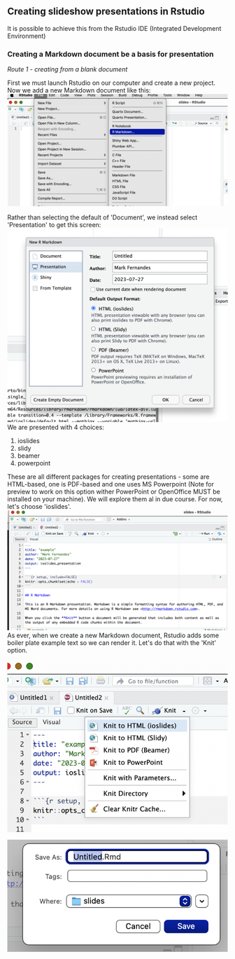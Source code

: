 ## Creating slideshow presentations in Rstudio
It is possible to achieve this from the Rstudio IDE (Integrated Development Environment)

### Creating a Markdown document be a basis for presentation

_Route 1 - creating from a blank document_   

First we must launch Rstudio on our computer and create a new project.   
Now we add a new Markdown document like this:
![alt text](figures/Fig_1.png)

Rather than selecting the default of 'Document', we instead select 'Presentation' to get this screen:   
![alt text](figures/Fig_2.png)
We are presented with 4 choices:
1. ioslides
2. slidy
3. beamer
4. powerpoint
   
These are all different packages for creating presentations - some are HTML-based, one is PDF-based and one uses MS Powerpoint (Note for preview to work on this option wither PowerPoint or OpenOffice MUST be installed on your machine). We will explore them al in due course.
For now, let's choose 'ioslides'.
![alt text](figures/Fig_3.png)
As ever, when we create a new Markdown document, Rstudio adds some boiler plate example text so we can render it. Let's do that with the 'Knit' option.   

![alt text](figures/Fig_4.png)

![alt text](figures/Fig_5.png)
